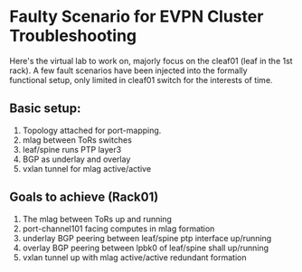 # **Faulty Scenario for EVPN Cluster Troubleshooting**

Here's the virtual lab to work on, majorly focus on the cleaf01 (leaf in the 1st rack). A few fault scenarios have been injected into the formally functional setup, only limited in cleaf01 switch for the interests of time.

## Basic setup: 
1. Topology attached for port-mapping.
2. mlag between ToRs switches
3. leaf/spine runs PTP layer3
4. BGP as underlay and overlay
5. vxlan tunnel for mlag active/active

## Goals to achieve (Rack01)
1. The mlag between ToRs up and running
2. port-channel101 facing computes in mlag formation
3. underlay BGP peering between leaf/spine ptp interface up/running
4. overlay BGP peering between lpbk0 of leaf/spine shall up/running
5. vxlan tunnel up with mlag active/active redundant formation